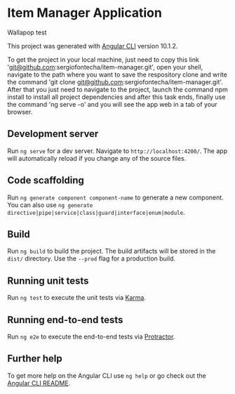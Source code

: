 # Item Manager Application

Wallapop test

This project was generated with [Angular CLI](https://github.com/angular/angular-cli) version 10.1.2.

To get the project in your local machine, just need to copy this link 'git@github.com:sergiofontecha/item-manager.git', open your shell, navigate to the path where you want to save the respository clone and write the command 'git clone git@github.com:sergiofontecha/item-manager.git'. After that you just need to navigate to the project, launch the command npm install to install all project dependencies and after this task ends, finally use the command 'ng serve -o' and you will see the app web in a tab of your browser.

## Development server

Run `ng serve` for a dev server. Navigate to `http://localhost:4200/`. The app will automatically reload if you change any of the source files.

## Code scaffolding

Run `ng generate component component-name` to generate a new component. You can also use `ng generate directive|pipe|service|class|guard|interface|enum|module`.

## Build

Run `ng build` to build the project. The build artifacts will be stored in the `dist/` directory. Use the `--prod` flag for a production build.

## Running unit tests

Run `ng test` to execute the unit tests via [Karma](https://karma-runner.github.io).

## Running end-to-end tests

Run `ng e2e` to execute the end-to-end tests via [Protractor](http://www.protractortest.org/).

## Further help

To get more help on the Angular CLI use `ng help` or go check out the [Angular CLI README](https://github.com/angular/angular-cli/blob/master/README.md).
